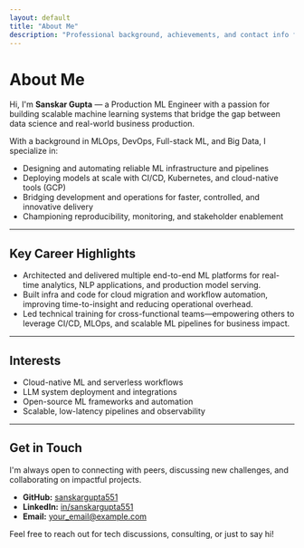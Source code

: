 ```yaml
---
layout: default
title: "About Me"
description: "Professional background, achievements, and contact info for Sanskar Gupta, Production ML Engineer."
---
```


<!--
about.md
About and contact page for the portfolio.
- Summarizes professional journey, achievements, and core interests.
- Provides clear ways to connect.
-->

# About Me

Hi, I'm **Sanskar Gupta** — a Production ML Engineer with a passion for building scalable machine learning systems that bridge the gap between data science and real-world business production.

With a background in MLOps, DevOps, Full-stack ML, and Big Data, I specialize in:

- Designing and automating reliable ML infrastructure and pipelines
- Deploying models at scale with CI/CD, Kubernetes, and cloud-native tools (GCP)
- Bridging development and operations for faster, controlled, and innovative delivery
- Championing reproducibility, monitoring, and stakeholder enablement

---

## Key Career Highlights

- Architected and delivered multiple end-to-end ML platforms for real-time analytics, NLP applications, and production model serving.
- Built infra and code for cloud migration and workflow automation, improving time-to-insight and reducing operational overhead.
- Led technical training for cross-functional teams—empowering others to leverage CI/CD, MLOps, and scalable ML pipelines for business impact.

---

## Interests

- Cloud-native ML and serverless workflows
- LLM system deployment and integrations
- Open-source ML frameworks and automation
- Scalable, low-latency pipelines and observability

---

## Get in Touch

I'm always open to connecting with peers, discussing new challenges, and collaborating on impactful projects.

- **GitHub:** [sanskargupta551](https://github.com/sanskargupta551)
- **LinkedIn:** [in/sanskargupta551](https://www.linkedin.com/in/sanskargupta551)
- **Email:** [your_email@example.com](mailto:your_email@example.com)

Feel free to reach out for tech discussions, consulting, or just to say hi!

